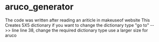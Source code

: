 # aruco_generator
The code was written after reading an ariticle in makeuseof website 
This Creates 5X5 dictionary if you want to change the dictionary type 
"go to" -->> line line 38, change the required dictionary type 
use a larger size for aruco 
